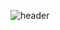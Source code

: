 

![header](https://capsule-render.vercel.app/api?type=rect&color=fce9e9&height=100&section=header&text=Hello%20mingure&fontSize=40&fontColor=bbb)
